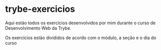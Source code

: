 # trybe-exercicios

Aqui estão todos os exercícios desenvolvidos por mim durante o curso de Desenvolvimento Web da Trybe.

Os exercícios estão divididos de acordo com o módulo, a seção e o dia do curso
